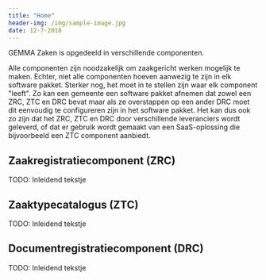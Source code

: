 ```yaml
---
title: "Home"
header-img: /img/sample-image.jpg
date: 12-7-2018
---
```


GEMMA Zaken is opgedeeld in verschillende componenten.

Alle componenten zijn noodzakelijk om zaakgericht werken mogelijk te maken. Echter, niet alle componenten hoeven aanwezig te zijn in elk software pakket. Sterker nog, het moet in te stellen zijn waar elk component "leeft". Zo kan een gemeente een software pakket afnemen dat zowel een ZRC, ZTC en DRC bevat maar als ze overstappen op een ander DRC moet dit eenvoudig te configureren zijn in het software pakket. Het kan dus ook zo zijn dat het ZRC, ZTC en DRC door verschillende leveranciers wordt geleverd, of dat er gebruik wordt gemaakt van een SaaS-oplossing die bijvoorbeeld een ZTC component aanbiedt.

## Zaakregistratiecomponent (ZRC)

TODO: Inleidend tekstje

## Zaaktypecatalogus (ZTC)

TODO: Inleidend tekstje

## Documentregistratiecomponent (DRC)

TODO: Inleidend tekstje
